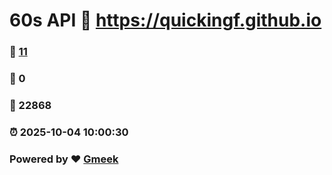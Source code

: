 # 60s API :link: https://quickingf.github.io 
### :page_facing_up: [11](https://quickingf.github.io/tag.html) 
### :speech_balloon: 0 
### :hibiscus: 22868 
### :alarm_clock: 2025-10-04 10:00:30 
### Powered by :heart: [Gmeek](https://github.com/Meekdai/Gmeek)
